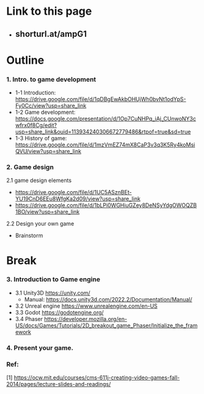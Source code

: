 # Link to this page 
- <H2> shorturl.at/ampG1 </H2>

# Outline
### 1. Intro. to game development
   - 1-1 Introduction: https://drive.google.com/file/d/1qDBgEwAkbOHUjWh0bvNt1odYpS-Fy0Cc/view?usp=share_link
   - 1-2 Game development: https://docs.google.com/presentation/d/1Op7CuNHPq_iAj_CUnwoNY3cwfrx0f8Cg/edit?usp=share_link&ouid=113934240306672779486&rtpof=true&sd=true
   - 1-3 History of game: https://drive.google.com/file/d/1mzVmEZ74mX8CaP3v3q3K5Ry4koMsiQVU/view?usp=share_link <br/>
   
### 2. Game design <br/>
 2.1 game design elements
   - https://drive.google.com/file/d/1UC5ASznBEt-YU19CnD6EEu8WfgKa2d09/view?usp=share_link
   - https://drive.google.com/file/d/1bLPi0WGHiuGZey8DeNSyYdgOWOQZB1BO/view?usp=share_link </br>
 
 2.2 Design your own game <br/>
   - Brainstorm
 
# Break

### 3. Introduction to Game engine <br/>
   - 3.1 Unity3D https://unity.com/
      - Manual: https://docs.unity3d.com/2022.2/Documentation/Manual/
   - 3.2 Unreal engine https://www.unrealengine.com/en-US
   - 3.3 Godot https://godotengine.org/
   - 3.4 Phaser https://developer.mozilla.org/en-US/docs/Games/Tutorials/2D_breakout_game_Phaser/Initialize_the_framework

### 4. Present your game.

### Ref:
[1] https://ocw.mit.edu/courses/cms-611j-creating-video-games-fall-2014/pages/lecture-slides-and-readings/
